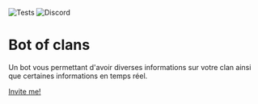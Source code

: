 ![Tests](https://github.com/clementvtrd/bot-of-clans/workflows/Tests/badge.svg)
![Discord](https://img.shields.io/discord/774740325469650976?label=Discord)

# Bot of clans

Un bot vous permettant d'avoir diverses informations sur votre clan ainsi que certaines informations en temps réel.

[Invite me!](https://discord.com/api/oauth2/authorize?client_id=776132098004221983&permissions=0&scope=bot)